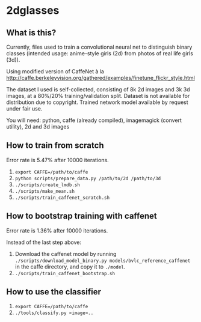 # 2dglasses

## What is this?
Currently, files used to train a convolutional neural net to distinguish binary classes (intended usage: anime-style girls (2d) from photos of real life girls (3d)).

Using modified version of CaffeNet à la http://caffe.berkeleyvision.org/gathered/examples/finetune_flickr_style.html

The dataset I used is self-collected, consisting of 8k 2d images and 3k 3d images, at a 80%/20% training/validation split. Dataset is not available for distribution due to copyright. Trained network model available by request under fair use.

You will need: python, caffe (already compiled), imagemagick (convert utility), 2d and 3d images

## How to train from scratch
Error rate is 5.47% after 10000 iterations.

1. `export CAFFE=/path/to/caffe`
2. `python scripts/prepare_data.py /path/to/2d /path/to/3d` 
3. `./scripts/create_lmdb.sh`
4. `./scripts/make_mean.sh`
5. `./scripts/train_caffenet_scratch.sh`

## How to bootstrap training with caffenet
Error rate is 1.36% after 10000 iterations.

Instead of the last step above:

1. Download the caffenet model by running `./scripts/download_model_binary.py models/bvlc_reference_caffenet` in the caffe directory, and copy it to `./model`.
2. `./scripts/train_caffenet_bootstrap.sh`

## How to use the classifier

1. `export CAFFE=/path/to/caffe`
2. `./tools/classify.py <image>..`
